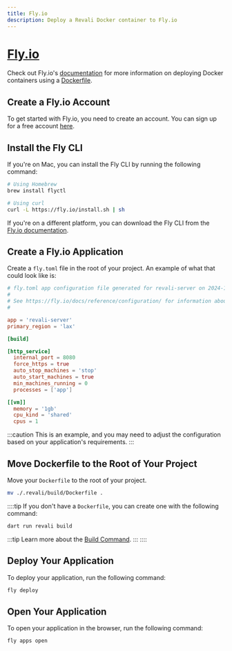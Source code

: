 ```yaml
---
title: Fly.io
description: Deploy a Revali Docker container to Fly.io
---
```


# [Fly.io][fly-io]

Check out Fly.io's [documentation][fly-io-docs] for more information on deploying Docker containers using a [Dockerfile][dockerfile-docs].

## Create a Fly.io Account

To get started with Fly.io, you need to create an account. You can sign up for a free account [here](https://fly.io/app/sign-up).

## Install the Fly CLI

If you're on Mac, you can install the Fly CLI by running the following command:

```bash
# Using Homebrew
brew install flyctl

# Using curl
curl -L https://fly.io/install.sh | sh
```

If you're on a different platform, you can download the Fly CLI from the [Fly.io documentation][install-cli].

## Create a Fly.io Application

Create a `fly.toml` file in the root of your project. An example of what that could look like is:

```toml
# fly.toml app configuration file generated for revali-server on 2024-10-12T15:50:46-07:00
#
# See https://fly.io/docs/reference/configuration/ for information about how to use this file.
#

app = 'revali-server'
primary_region = 'lax'

[build]

[http_service]
  internal_port = 8080
  force_https = true
  auto_stop_machines = 'stop'
  auto_start_machines = true
  min_machines_running = 0
  processes = ['app']

[[vm]]
  memory = '1gb'
  cpu_kind = 'shared'
  cpus = 1
```

:::caution
This is an example, and you may need to adjust the configuration based on your application's requirements.
:::

## Move Dockerfile to the Root of Your Project

Move your `Dockerfile` to the root of your project.

```bash
mv ./.revali/build/Dockerfile .
```

::::tip
If you don't have a `Dockerfile`, you can create one with the following command:

```bash
dart run revali build
```

:::tip
Learn more about the [Build Command][build-command].
:::
::::

## Deploy Your Application

To deploy your application, run the following command:

```bash
fly deploy
```

## Open Your Application

To open your application in the browser, run the following command:

```bash
fly apps open
```

[fly-io]: https://fly.io/
[fly-io-docs]: https://fly.io/docs/
[dockerfile-docs]: https://fly.io/docs/languages-and-frameworks/dockerfile/
[install-cli]: https://fly.io/docs/flyctl/install/
[build-command]: ../../../revali/cli/build.md
